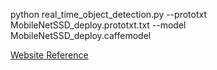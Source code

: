 python real_time_object_detection.py --prototxt MobileNetSSD_deploy.prototxt.txt --model MobileNetSSD_deploy.caffemodel




[Website Reference](https://www.pyimagesearch.com/2017/09/18/real-time-object-detection-with-deep-learning-and-opencv/)
